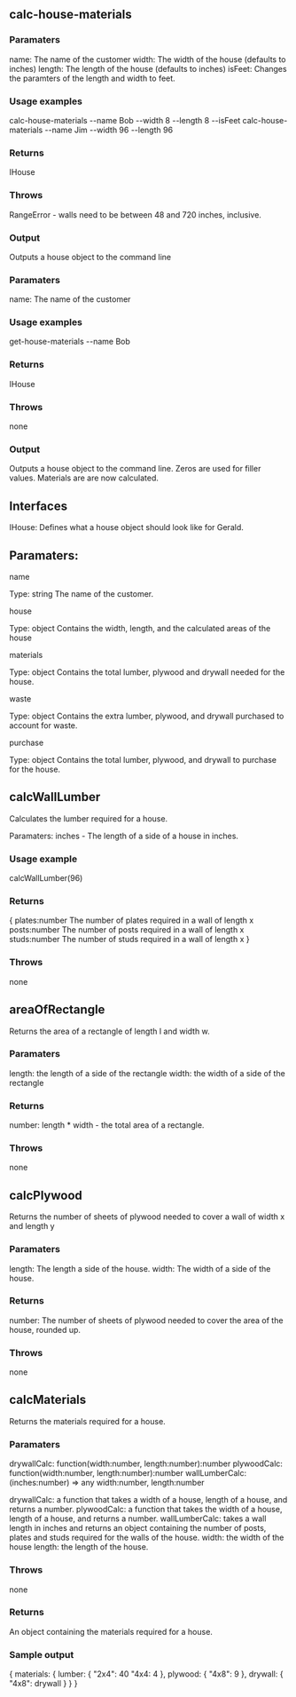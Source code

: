 ## calc-house-materials

### Paramaters

name: The name of the customer
width: The width of the house (defaults to inches)
length: The length of the house (defaults to inches)
isFeet: Changes the paramters of the length and width to feet.

### Usage examples

calc-house-materials --name Bob --width 8 --length 8 --isFeet
calc-house-materials --name Jim --width 96 --length 96

### Returns

IHouse

### Throws

RangeError - walls need to be between 48 and 720 inches, inclusive.

### Output

Outputs a house object to the command line


### Paramaters

name: The name of the customer

### Usage examples

get-house-materials --name Bob

### Returns

IHouse

### Throws

none

### Output

Outputs a house object to the command line.  Zeros are used for filler values.  Materials are are now calculated.

## Interfaces

IHouse: Defines what a house object should look like for Gerald.  

## Paramaters:

name

Type: string
The name of the customer.

house

Type: object
Contains the width, length, and the calculated areas of the house

materials

Type: object
Contains the total lumber, plywood and drywall needed for the house.

waste

Type: object
Contains the extra lumber, plywood, and drywall purchased to account for waste.

purchase

Type: object
Contains the total lumber, plywood, and drywall to purchase for the house.

## calcWallLumber

Calculates the lumber required for a house.

Paramaters: inches - The length of a side of a house in inches.

### Usage example

calcWallLumber(96)

### Returns
{
    plates:number The number of plates required in a wall of length x
    posts:number The number of posts required in a wall of length x
    studs:number The number of studs required in a wall of length x
}

### Throws

none

## areaOfRectangle

Returns the area of a rectangle of length l and width w.

### Paramaters

length: the length of a side of the rectangle
width: the width of a side of the rectangle

### Returns

number: length * width - the total area of a rectangle.

### Throws

none

## calcPlywood

Returns the number of sheets of plywood needed to cover a wall of width x and length y

### Paramaters

length: The length a side of the house.
width: The width of a side of the house.

### Returns

number: The number of sheets of plywood needed to cover the area of the house, rounded up.

### Throws

none

## calcMaterials

Returns the materials required for a house.

### Paramaters

drywallCalc: function(width:number, length:number):number
plywoodCalc: function(width:number, length:number):number
wallLumberCalc: (inches:number) => any
width:number,
length:number

drywallCalc: a function that takes a width of a house, length of a house, and returns a number.
plywoodCalc: a function that takes the width of a house, length of a house, and returns a number.
wallLumberCalc: takes a wall length in inches and returns an object containing the number of posts, plates and studs required for the walls of the house.
width: the width of the house
length: the length of the house.

### Throws

none

### Returns

An object containing the materials required for a house.

### Sample output

{
    materials: {
        lumber: {
            "2x4": 40
            "4x4: 4
        },
        plywood: {
            "4x8": 9
        },
        drywall: {
            "4x8": drywall
        }
    }
}